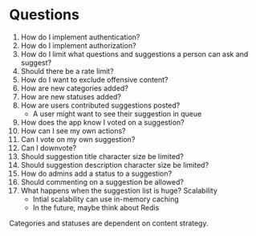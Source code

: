 # Questions

1. How do I implement authentication?
2. How do I implement authorization?
3. How do I limit what questions and suggestions a person can ask and suggest?
4. Should there be a rate limit?
5. How do I want to exclude offensive content?
6. How are new categories added?
7. How are new statuses added?
8. How are users contributed suggestions posted?
    - A user might want to see their suggestion in queue
9. How does the app know I voted on a suggestion?
10. How can I see my own actions?
11. Can I vote on my own suggestion?
12. Can I downvote?
13. Should suggestion title character size be limited?
14. Should suggestion description character size be limited?
15. How do admins add a status to a suggestion?
16. Should commenting on a suggestion be allowed?
17. What happens when the suggestion list is huge? Scalability
    - Intial scalability can use in-memory caching
    - In the future, maybe think about Redis

Categories and statuses are dependent on content strategy.